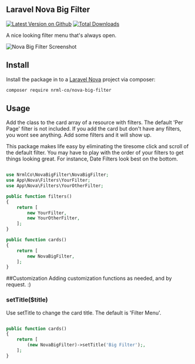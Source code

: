 ## Laravel Nova Big Filter
[![Latest Version on Github](https://img.shields.io/packagist/v/nrml-co/nova-big-filter.svg?style=flat)](https://packagist.org/packages/nrml-co/nova-big-filter)
[![Total Downloads](https://img.shields.io/packagist/dt/nrml-co/nova-big-filter.svg?style=flat)](https://packagist.org/packages/nrml-co/nova-big-filter)


A nice looking filter menu that's always open.

![Nova Big Filter Screenshot](https://raw.githubusercontent.com/nrml-co/nova-big-filter/master/resources/img/screenshot.png)

## Install

Install the package in to a [Laravel Nova](https://nova.laravel.com) project via composer:

```bash
composer require nrml-co/nova-big-filter
```

## Usage

Add the class to the card array of a resource with filters. The default 'Per Page' filter is not included.  If you add the card but don't have any filters, you wont see anything.  Add some filters and it will show up.  

This package makes life easy by eliminating the tiresome click and scroll of the default filter. You may have to play with the order of your filters to get things looking great.  For instance, Date Filters look best on the bottom.  


```php

use NrmlCo\NovaBigFilter\NovaBigFilter;
use App\Nova\Filters\YourFilter;
use App\Nova\Filters\YourOtherFilter;

public function filters()
{
    return [
        new YourFilter,
        new YourOtherFilter,
    ];
}

public function cards()
{
    return [        
        new NovaBigFilter,
    ];
}
```

##Customization
Adding customization functions as needed, and by request.  :)

### setTitle($title)

Use setTitle to change the card title.  The default is 'Filter Menu'.

```php

public function cards()
{
    return [        
        (new NovaBigFilter)->setTitle('Big Filter');,
    ];
}

```

